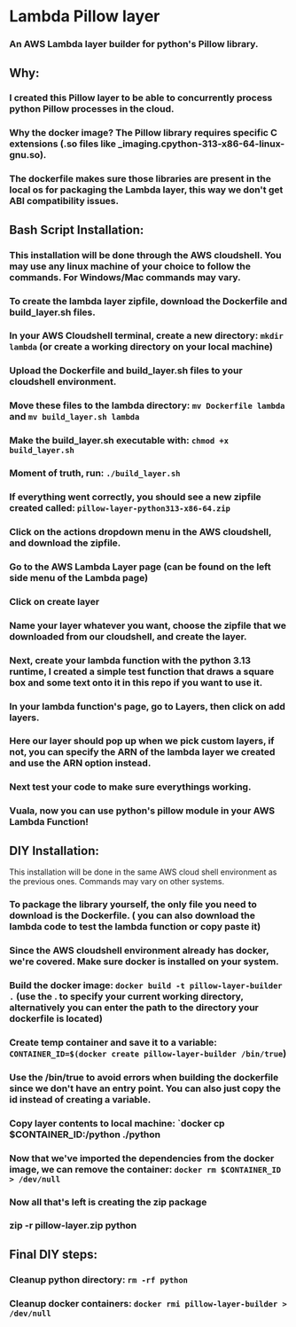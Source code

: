 # Lambda Pillow layer

### An AWS Lambda layer builder for python's Pillow library.


## Why:

### I created this Pillow layer to be able to concurrently process python Pillow processes in the cloud.
### Why the docker image? The Pillow library requires specific C extensions (.so files like _imaging.cpython-313-x86-64-linux-gnu.so). 
### The dockerfile makes sure those libraries are present in the local os for packaging the Lambda layer, this way we don't get ABI compatibility issues.


## Bash Script Installation:

### This installation will be done through the AWS cloudshell. You may use any linux machine of your choice to follow the commands. For Windows/Mac commands may vary.
### To create the lambda layer zipfile, download the Dockerfile and build_layer.sh files.
### In your AWS Cloudshell terminal, create a new directory: `mkdir lambda` (or create a working directory on your local machine)
### Upload the Dockerfile and build_layer.sh files to your cloudshell environment.
### Move these files to the lambda directory: `mv Dockerfile lambda` and `mv build_layer.sh lambda`
### Make the build_layer.sh executable with: `chmod +x build_layer.sh`
### Moment of truth, run: `./build_layer.sh`
### If everything went correctly, you should see a new zipfile created called: `pillow-layer-python313-x86-64.zip`
### Click on the actions dropdown menu in the AWS cloudshell, and download the zipfile.
### Go to the AWS Lambda Layer page (can be found on the left side menu of the Lambda page)
### Click on create layer
### Name your layer whatever you want, choose the zipfile that we downloaded from our cloudshell, and create the layer.
### Next, create your lambda function with the python 3.13 runtime, I created a simple test function that draws a square box and some text onto it in this repo if you want to use it.
### In your lambda function's page, go to Layers, then click on add layers.
### Here our layer should pop up when we pick custom layers, if not, you can specify the ARN of the lambda layer we created and use the ARN option instead.
### Next test your code to make sure everythings working.
### Vuala, now you can use python's pillow module in your AWS Lambda Function!


## DIY Installation:

This installation will be done in the same AWS cloud shell environment as the previous ones. Commands may vary on other systems.

### To package the library yourself, the only file you need to download is the Dockerfile. ( you can also download the lambda code to test the lambda function or copy paste it)

### Since the AWS cloudshell environment already has docker, we're covered. **Make sure docker is installed on your system.**
### Build the docker image: `docker build -t pillow-layer-builder .` (use the . to specify your current working directory, alternatively you can enter the path to the directory your dockerfile is located)
### Create temp container and save it to a variable: `CONTAINER_ID=$(docker create pillow-layer-builder /bin/true`)
### Use the /bin/true to avoid errors when building the dockerfile since we don't have an entry point. You can also just copy the id instead of creating a variable.
### Copy layer contents to local machine: `docker cp $CONTAINER_ID:/python ./python 
### Now that we've imported the dependencies from the docker image, we can remove the container: `docker rm $CONTAINER_ID > /dev/null`
### Now all that's left is creating the zip package
### zip -r pillow-layer.zip python

## Final DIY steps:

### Cleanup python directory: `rm -rf python`
### Cleanup docker containers: `docker rmi pillow-layer-builder > /dev/null`




